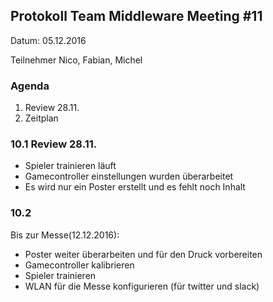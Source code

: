 ## Protokoll Team Middleware Meeting #11

Datum: 05.12.2016

Teilnehmer
Nico, Fabian, Michel

### Agenda

1. Review 28.11.
2. Zeitplan

### 10.1 Review 28.11.
- Spieler trainieren läuft
- Gamecontroller einstellungen wurden überarbeitet
- Es wird nur ein Poster erstellt und es fehlt noch Inhalt


### 10.2
Bis zur Messe(12.12.2016):
- Poster weiter überarbeiten und für den Druck vorbereiten
- Gamecontroller kalibrieren
- Spieler trainieren
- WLAN für die Messe konfigurieren (für twitter und slack)